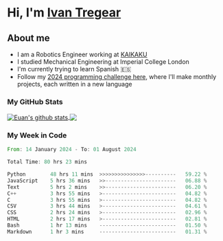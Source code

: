 # Hi, I'm [Ivan Tregear](https://www.linkedin.com/in/ivantregear/)

## About me

* I am a Robotics Engineer working at [KAIKAKU](https://github.com/KAIKAKU-AI)
* I studied Mechanical Engineering at Imperial College London
* I'm currently trying to learn Spanish :es:
* Follow my [2024 programming challenge here](https://github.com/ITregear?tab=repositories), where I'll make monthly projects, each written in a new language


### My GitHub Stats

<a href="#my-github-stats">
  <img align="center" src="https://github-readme-stats.vercel.app/api?username=itregear&count_private=true&show_icons=true&include_all_commits=true&theme=material-palenight" alt="Euan's github stats" />
</a>

<a href="#my-github-stats">
  <img align="center" src="https://github-readme-stats.vercel.app/api/top-langs/?username=itregear&layout=compact&theme=material-palenight" />
</a>

### My Week in Code
<!--START_SECTION:waka-->

```rust
From: 14 January 2024 - To: 01 August 2024

Total Time: 80 hrs 23 mins

Python        48 hrs 11 mins  >>>>>>>>>>>>>>>----------   59.22 %
JavaScript    5 hrs 36 mins   >>-----------------------   06.88 %
Text          5 hrs 2 mins    >>-----------------------   06.20 %
C++           3 hrs 55 mins   >------------------------   04.82 %
C             3 hrs 55 mins   >------------------------   04.82 %
CSV           3 hrs 44 mins   >------------------------   04.61 %
CSS           2 hrs 24 mins   >------------------------   02.96 %
HTML          2 hrs 17 mins   >------------------------   02.81 %
Bash          1 hr 13 mins    -------------------------   01.50 %
Markdown      1 hr 3 mins     -------------------------   01.31 %
```

<!--END_SECTION:waka-->

